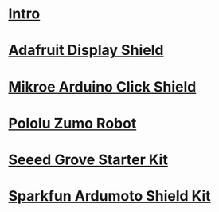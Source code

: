 # [Intro](intro.md)
# [Adafruit Display Shield](adafruit_display_shield.md)
# [Mikroe Arduino Click Shield](mikroe_arduino_uno_click_shield.md)
# [Pololu Zumo Robot](pololu_zumo_robot.md)
# [Seeed Grove Starter Kit](seeed_grove_starter_kit.md)
# [Sparkfun Ardumoto Shield Kit](sparkfun_ardumoto_shield_kit.md)